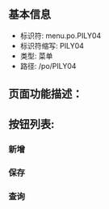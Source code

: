 
## 基本信息

- 标识符: menu.po.PILY04
- 标识符缩写: PILY04
- 类型: 菜单
- 路径: /po/PILY04

## 页面功能描述：





## 按钮列表:


### 新增



### 保存



### 查询



